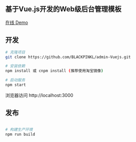 ## 基于Vue.js开发的Web级后台管理模板

[在线 Demo](https://www.qinjianfei.top)

## 开发

```bash
# 克隆项目
git clone https://github.com/BLACKPINKL/admin-Vuejs.git

# 安装依赖
npm install 或 cnpm install (推荐使用淘宝镜像)

# 启动服务
npm start
```
浏览器访问 http://localhost:3000

## 发布

```bash

# 构建生产环境
npm run build
```
